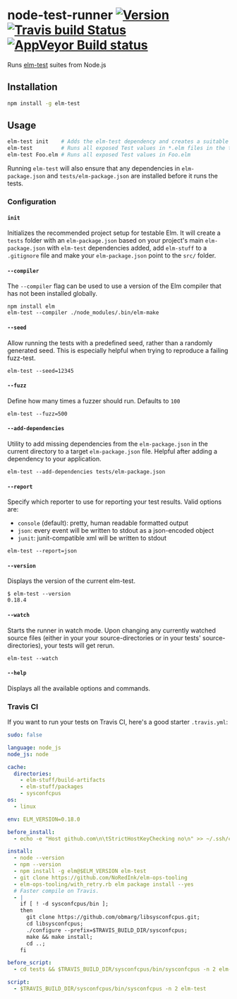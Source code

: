 # node-test-runner [![Version](https://img.shields.io/npm/v/elm-test.svg)](https://www.npmjs.com/package/elm-test) [![Travis build Status](https://travis-ci.org/rtfeldman/node-test-runner.svg?branch=master)](http://travis-ci.org/rtfeldman/node-test-runner) [![AppVeyor Build status](https://ci.appveyor.com/api/projects/status/f2qymrpgdfsad62w/branch/master?svg=true)](https://ci.appveyor.com/project/rtfeldman/node-test-runner/branch/master)


Runs [elm-test](https://github.com/elm-community/elm-test) suites from Node.js

## Installation

```bash
npm install -g elm-test
```

## Usage

```bash
elm-test init    # Adds the elm-test dependency and creates a suitable folder structure
elm-test         # Runs all exposed Test values in *.elm files in the test/ and tests/ directories
elm-test Foo.elm # Runs all exposed Test values in Foo.elm
```

Running `elm-test` will also ensure that any dependencies in `elm-package.json` and `tests/elm-package.json` are installed before it runs the tests.

### Configuration

#### `init`

Initializes the recommended project setup for testable Elm. It will create a `tests` folder with an `elm-package.json` based on your project's main `elm-package.json` with `elm-test` dependencies added, add `elm-stuff` to a `.gitignore` file and make your `elm-package.json` point to the `src/` folder.

#### `--compiler`

The `--compiler` flag can be used to use a version of the Elm compiler that
has not been installed globally.

```
npm install elm
elm-test --compiler ./node_modules/.bin/elm-make
```

#### `--seed`

Allow running the tests with a predefined seed, rather than a randomly generated seed. This is especially helpful when trying to reproduce a failing fuzz-test.

```
elm-test --seed=12345
```

#### `--fuzz`

Define how many times a fuzzer should run. Defaults to `100`

```
elm-test --fuzz=500
```

#### `--add-dependencies`

Utility to add missing dependencies from the `elm-package.json` in the current directory to a target `elm-package.json` file. Helpful after adding a dependency to your application.

```
elm-test --add-dependencies tests/elm-package.json
```

#### `--report`

Specify which reporter to use for reporting your test results. Valid options are:

- `console` (default): pretty, human readable formatted output
- `json`: every event will be written to stdout as a json-encoded object
- `junit`: junit-compatible xml will be written to stdout

```
elm-test --report=json
```

#### `--version`

Displays the version of the current elm-test.

```
$ elm-test --version
0.18.4
```

#### `--watch`

Starts the runner in watch mode. Upon changing any currently watched source
files (either in your your source-directories or in your tests'
source-directories), your tests will get rerun.

```
elm-test --watch
```

#### `--help`

Displays all the available options and commands.

### Travis CI

If you want to run your tests on Travis CI, here's a good starter `.travis.yml`:

```yml
sudo: false

language: node_js
node_js: node

cache:
  directories:
    - elm-stuff/build-artifacts
    - elm-stuff/packages
    - sysconfcpus
os:
  - linux

env: ELM_VERSION=0.18.0

before_install:
  - echo -e "Host github.com\n\tStrictHostKeyChecking no\n" >> ~/.ssh/config

install:
  - node --version
  - npm --version
  - npm install -g elm@$ELM_VERSION elm-test
  - git clone https://github.com/NoRedInk/elm-ops-tooling
  - elm-ops-tooling/with_retry.rb elm package install --yes
  # Faster compile on Travis.
  - |
    if [ ! -d sysconfcpus/bin ];
    then
      git clone https://github.com/obmarg/libsysconfcpus.git;
      cd libsysconfcpus;
      ./configure --prefix=$TRAVIS_BUILD_DIR/sysconfcpus;
      make && make install;
      cd ..;
    fi

before_script:
  - cd tests && $TRAVIS_BUILD_DIR/sysconfcpus/bin/sysconfcpus -n 2 elm-make --yes Tests.elm && cd ..

script:
  - $TRAVIS_BUILD_DIR/sysconfcpus/bin/sysconfcpus -n 2 elm-test

```
